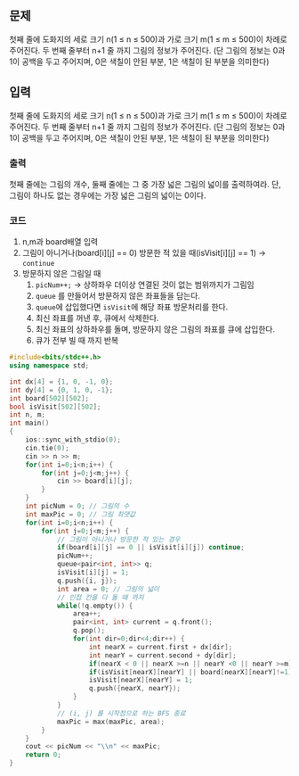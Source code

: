 ## 문제

첫째 줄에 도화지의 세로 크기 n(1 ≤ n ≤ 500)과 가로 크기 m(1 ≤ m ≤ 500)이 차례로 주어진다. 두 번째 줄부터 n+1 줄 까지 그림의 정보가 주어진다. (단 그림의 정보는 0과 1이 공백을 두고 주어지며, 0은 색칠이 안된 부분, 1은 색칠이 된 부분을 의미한다)

## 입력

첫째 줄에 도화지의 세로 크기 n(1 ≤ n ≤ 500)과 가로 크기 m(1 ≤ m ≤ 500)이 차례로 주어진다. 두 번째 줄부터 n+1 줄 까지 그림의 정보가 주어진다. (단 그림의 정보는 0과 1이 공백을 두고 주어지며, 0은 색칠이 안된 부분, 1은 색칠이 된 부분을 의미한다)

### 출력

첫째 줄에는 그림의 개수, 둘째 줄에는 그 중 가장 넓은 그림의 넓이를 출력하여라. 단, 그림이 하나도 없는 경우에는 가장 넓은 그림의 넓이는 0이다.

### 코드

1. n,m과 board배열 입력
2. 그림이 아니거나(board[i][j] == 0) 방문한 적 있을 때(isVisit[i][j] == 1) → `continue`
3. 방문하지 않은 그림일 때
   1. `picNum++;` → 상하좌우 더이상 연결된 것이 없는 범위까지가 그림임
   2. `queue` 를 만들어서 방문하지 않은 좌표들을 담는다.
   3. `queue`에 삽입했다면 `isVisit`에 해당 좌표  방문처리를 한다.
   4. 최신 좌표를 꺼낸 후, 큐에서 삭제한다.
   5. 최신 좌표의 상하좌우를 돌며, 방문하지 않은 그림의 좌표를 큐에 삽입한다.
   6. 큐가 전부 빌 때 까지 반복

```cpp
#include<bits/stdc++.h>
using namespace std;

int dx[4] = {1, 0, -1, 0};
int dy[4] = {0, 1, 0, -1};
int board[502][502];
bool isVisit[502][502];
int n, m;
int main() 
{
    ios::sync_with_stdio(0);
    cin.tie(0);
    cin >> n >> m;
    for(int i=0;i<n;i++) {
        for(int j=0;j<m;j++) {
            cin >> board[i][j];
        }
    }
    int picNum = 0; // 그림의 수
    int maxPic = 0; // 그림 최댓값
    for(int i=0;i<n;i++) {
        for(int j=0;j<m;j++) {
            // 그림이 아니거나 방문한 적 있는 경우
            if(board[i][j] == 0 || isVisit[i][j]) continue;
            picNum++;
            queue<pair<int, int>> q;
            isVisit[i][j] = 1;
            q.push({i, j});
            int area = 0; // 그림의 넓이
            // 인접 칸을 다 돌 때 까지
            while(!q.empty()) {
                area++;
                pair<int, int> current = q.front();
                q.pop();
                for(int dir=0;dir<4;dir++) {
                    int nearX = current.first + dx[dir];
                    int nearY = current.second + dy[dir];
                    if(nearX < 0 || nearX >=n || nearY <0 || nearY >=m) continue;
                    if(isVisit[nearX][nearY] || board[nearX][nearY]!=1) continue;
                    isVisit[nearX][nearY] = 1;
                    q.push({nearX, nearY});
                }
            }
            // (i, j) 를 시작점으로 하는 BFS 종료
            maxPic = max(maxPic, area);
        }
    }
    cout << picNum << "\\n" << maxPic;
    return 0;
}
```